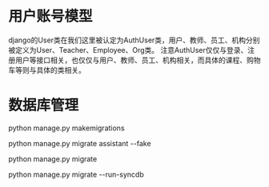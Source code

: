 # 用户账号模型
django的User类在我们这里被认定为AuthUser类，用户、教师、员工、机构分别被定义为User、Teacher、Employee、Org类。
注意AuthUser仅仅与登录、注册用户等接口相关，也仅仅与用户、教师、员工、机构相关，而具体的课程、购物车等则与具体的类相关。

# 数据库管理
python manage.py makemigrations

python manage.py migrate assistant --fake

python manage.py migrate

python manage.py migrate --run-syncdb
